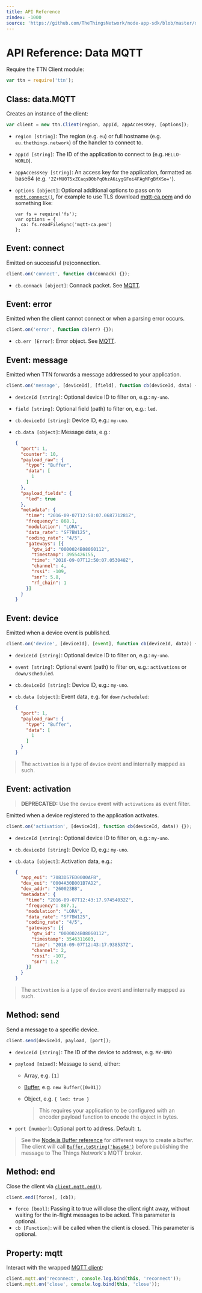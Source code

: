 ```yaml
---
title: API Reference
zindex: -1000
source: 'https://github.com/TheThingsNetwork/node-app-sdk/blob/master/docs/data.MQTT.md'
---
```


# API Reference: Data MQTT

Require the TTN Client module:

```js
var ttn = require('ttn');
```

## Class: data.MQTT

Creates an instance of the client:

```js
var client = new ttn.Client(region, appId, appAccessKey, [options]);
```

* `region [string]`: The region (e.g. `eu`) or full hostname (e.g. `eu.thethings.network`) of the handler to connect to.
* `appId [string]`: The ID of the application to connect to (e.g. `HELLO-WORLD`).
* `appAccessKey [string]`: An access key for the application, formatted as base64 (e.g. `'2Z+MU0T5xZCaqsD0bPqOhzA6iygGFoi4FAgMFgBfXSo='`).
* `options [object]`: Optional additional options to pass on to [`mqtt.connect()`](https://www.npmjs.com/package/mqtt#connect), for example to use TLS download [mqtt-ca.pem](https://preview.console.thethingsnetwork.org/mqtt-ca.pem) and do something like:
  
    ```node
    var fs = require('fs');
    var options = {
      ca: fs.readFileSync('mqtt-ca.pem')
    };
    ```

## Event: connect

Emitted on successful (re)connection.

```js
client.on('connect', function cb(connack) {});
```

* `cb.connack [object]`: Connack packet. See [MQTT](https://www.npmjs.com/package/mqtt#event-connect).

## Event: error

Emitted when the client cannot connect or when a parsing error occurs.

```js
client.on('error', function cb(err) {});
```

* `cb.err [Error]`: Error object. See [MQTT](https://www.npmjs.com/package/mqtt#event-error).

## Event: message

Emitted when TTN forwards a message addressed to your application.

```js
client.on('message', [deviceId], [field], function cb(deviceId, data) {});
```

* `deviceId [string]`: Optional device ID to filter on, e.g.: `my-uno`.
* `field [string]`: Optional field (path) to filter on, e.g.: `led`.
* `cb.deviceId [string]`: Device ID, e.g.: `my-uno`.
* `cb.data [object]`: Message data, e.g.:

  ```json
  {
    "port": 1,
    "counter": 10,
    "payload_raw": {
      "type": "Buffer",
      "data": [
        1
      ]
    },
    "payload_fields": {
      "led": true
    },
    "metadata": {
      "time": "2016-09-07T12:50:07.068771281Z",
      "frequency": 868.1,
      "modulation": "LORA",
      "data_rate": "SF7BW125",
      "coding_rate": "4/5",
      "gateways": [{
        "gtw_id": "0000024B08060112",
        "timestamp": 3955426155,
        "time": "2016-09-07T12:50:07.053048Z",
        "channel": 4,
        "rssi": -109,
        "snr": 5.8,
        "rf_chain": 1
      }]
    }
  }
  ```

## Event: device

Emitted when a device event is published.

```js
client.on('device', [deviceId], [event], function cb(deviceId, data)) {});
```

* `deviceId [string]`: Optional device ID to filter on, e.g.: `my-uno`.
* `event [string]`: Optional event (path) to filter on, e.g.: `activations` or `down/scheduled`.
* `cb.deviceId [string]`: Device ID, e.g.: `my-uno`.
* `cb.data [object]`: Event data, e.g. for `down/scheduled`:

  ```json
  {
    "port": 1,
    "payload_raw": {
      "type": "Buffer",
      "data": [
        1
      ]
    }
  }
  ```
  
> The `activation` is a type of `device` event and internally mapped as such.

## Event: activation

> **DEPRECATED:** Use the `device` event with `activations` as event filter.

Emitted when a device registered to the application activates.

```js
client.on('activation', [deviceId], function cb(deviceId, data)) {});
```

* `deviceId [string]`: Optional device ID to filter on, e.g.: `my-uno`.
* `cb.deviceId [string]`: Device ID, e.g.: `my-uno`.
* `cb.data [object]`: Activation data, e.g.:

  ```json
  {
    "app_eui": "70B3D57ED0000AFB",
    "dev_eui": "0004A30B001B7AD2",
    "dev_addr": "260023BB",
    "metadata": {
      "time": "2016-09-07T12:43:17.97454032Z",
      "frequency": 867.1,
      "modulation": "LORA",
      "data_rate": "SF7BW125",
      "coding_rate": "4/5",
      "gateways": [{
        "gtw_id": "0000024B08060112",
        "timestamp": 3546311603,
        "time": "2016-09-07T12:43:17.938537Z",
        "channel": 2,
        "rssi": -107,
        "snr": 1.2
      }]
    }
  }
  ```
  
> The `activation` is a type of `device` event and internally mapped as such.

## Method: send

Send a message to a specific device.

```js
client.send(deviceId, payload, [port]);
```

*  `deviceId [string]`: The ID of the device to address, e.g. `MY-UNO`
*  `payload [mixed]`: Message to send, either:
    *  Array, e.g. `[1]`
    *  [Buffer](https://nodejs.org/api/buffer.html), e.g. `new Buffer([0x01])`
    *  Object, e.g. `{ led: true }`
    
        > This requires your application to be configured with an encoder payload function to encode the object in bytes.
        
*  `port [number]`: Optional port to address. Default: `1`.

> See the [Node.js Buffer reference](https://nodejs.org/api/buffer.html#buffer_class_buffer) for different ways to create a buffer. The client will call [`Buffer.toString('base64')`](https://nodejs.org/api/buffer.html#buffer_buf_tostring_encoding_start_end) before publishing the message to The Things Network's MQTT broker.

## Method: end

Close the client via [`client.mqtt.end()`](https://www.npmjs.com/package/mqtt#end).

```js
client.end([force], [cb]);
```

* `force [bool]`: Passing it to true will close the client right away, without waiting for the in-flight messages to be acked. This parameter is optional.
* `cb [Function]`: will be called when the client is closed. This parameter is optional.

## Property: mqtt

Interact with the wrapped [MQTT client](https://www.npmjs.com/package/mqtt):

```js
client.mqtt.on('reconnect', console.log.bind(this, 'reconnect'));
client.mqtt.on('close', console.log.bind(this, 'close'));
```
